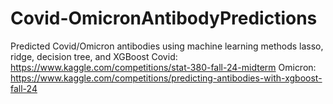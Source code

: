 # Covid-OmicronAntibodyPredictions
Predicted Covid/Omicron antibodies using machine learning methods lasso, ridge, decision tree, and XGBoost
Covid: https://www.kaggle.com/competitions/stat-380-fall-24-midterm
Omicron: https://www.kaggle.com/competitions/predicting-antibodies-with-xgboost-fall-24
